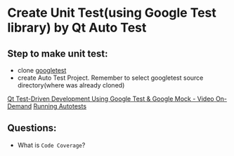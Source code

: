 # Create Unit Test(using Google Test library) by Qt Auto Test

## Step to make unit test:
 - clone [googletest](https://github.com/google/googletest)
 - create Auto Test Project. Remember to select googletest source directory(where was already cloned)

[Qt Test-Driven Development Using Google Test & Google Mock - Video On-Demand](https://www.ics.com/webinars/qt-test-driven-development-using-google-test-google-mock-video-demand)
[Running Autotests](https://doc.qt.io/qtcreator/creator-autotest.html)

## Questions:
 - What is `Code Coverage`?
